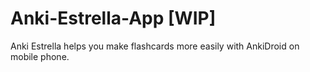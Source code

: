 # Anki-Estrella-App [WIP]

Anki Estrella helps you make flashcards more easily with AnkiDroid on mobile phone.
